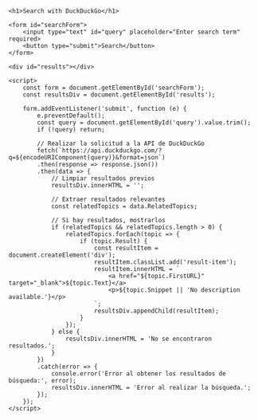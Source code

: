 
<html lang="es">
<head>
    <meta charset="UTF-8">
    <meta name="viewport" content="width=device-width, initial-scale=1.0">
    <title>Simple Search Proxy with DuckDuckGo</title>
    <style>
        body {
            font-family: Arial, sans-serif;
            margin: 20px;
        }
        input[type="text"] {
            width: 300px;
            padding: 8px;
            font-size: 16px;
        }
        button {
            padding: 8px 12px;
            font-size: 16px;
        }
        #results {
            margin-top: 20px;
        }
        .result-item {
            margin-bottom: 15px;
        }
        .result-item a {
            font-size: 18px;
            color: #0078d4;
            text-decoration: none;
        }
        .result-item p {
            font-size: 14px;
        }
    </style>
</head>
<body>

    <h1>Search with DuckDuckGo</h1>

    <form id="searchForm">
        <input type="text" id="query" placeholder="Enter search term" required>
        <button type="submit">Search</button>
    </form>

    <div id="results"></div>

    <script>
        const form = document.getElementById('searchForm');
        const resultsDiv = document.getElementById('results');

        form.addEventListener('submit', function (e) {
            e.preventDefault();
            const query = document.getElementById('query').value.trim();
            if (!query) return;

            // Realizar la solicitud a la API de DuckDuckGo
            fetch(`https://api.duckduckgo.com/?q=${encodeURIComponent(query)}&format=json`)
            .then(response => response.json())
            .then(data => {
                // Limpiar resultados previos
                resultsDiv.innerHTML = '';

                // Extraer resultados relevantes
                const relatedTopics = data.RelatedTopics;

                // Si hay resultados, mostrarlos
                if (relatedTopics && relatedTopics.length > 0) {
                    relatedTopics.forEach(topic => {
                        if (topic.Result) {
                            const resultItem = document.createElement('div');
                            resultItem.classList.add('result-item');
                            resultItem.innerHTML = `
                                <a href="${topic.FirstURL}" target="_blank">${topic.Text}</a>
                                <p>${topic.Snippet || 'No description available.'}</p>
                            `;
                            resultsDiv.appendChild(resultItem);
                        }
                    });
                } else {
                    resultsDiv.innerHTML = 'No se encontraron resultados.';
                }
            })
            .catch(error => {
                console.error('Error al obtener los resultados de búsqueda:', error);
                resultsDiv.innerHTML = 'Error al realizar la búsqueda.';
            });
        });
    </script>

</body>
</html>
